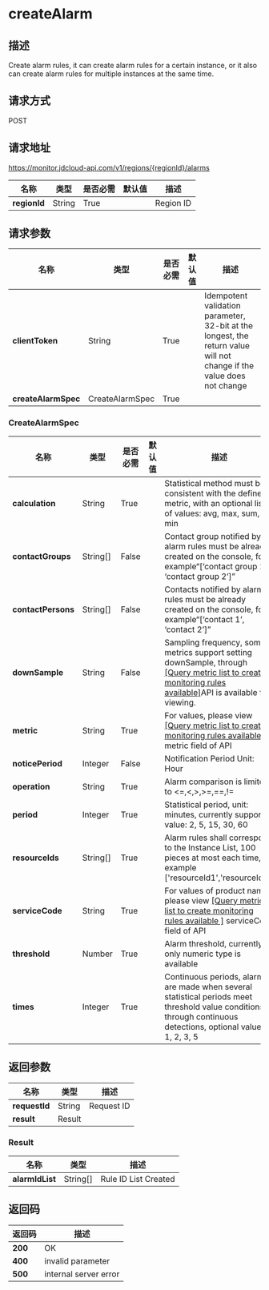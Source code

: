 # createAlarm


## 描述
Create alarm rules, it can create alarm rules for a certain instance, or it also can create alarm rules for multiple instances at the same time.

## 请求方式
POST

## 请求地址
https://monitor.jdcloud-api.com/v1/regions/{regionId}/alarms

|名称|类型|是否必需|默认值|描述|
|---|---|---|---|---|
|**regionId**|String|True| |Region ID|

## 请求参数
|名称|类型|是否必需|默认值|描述|
|---|---|---|---|---|
|**clientToken**|String|True| |Idempotent validation parameter, 32-bit at the longest, the return value will not change if the value does not change|
|**createAlarmSpec**|CreateAlarmSpec|True| | |

### CreateAlarmSpec
|名称|类型|是否必需|默认值|描述|
|---|---|---|---|---|
|**calculation**|String|True| |Statistical method must be consistent with the defined metric, with an optional list of values: avg, max, sum, min|
|**contactGroups**|String[]|False| |Contact group notified by alarm rules must be already created on the console, for example“[‘contact group 1’, ‘contact group 2’]”|
|**contactPersons**|String[]|False| |Contacts notified by alarm rules must be already created on the console, for example“[‘contact 1’, ‘contact 2’]”|
|**downSample**|String|False| |Sampling frequency, some metrics support setting downSample, through <a href='https://www.jdcloud.com/help/detail/2791/isCatalog/1'>[Query metric list to create monitoring rules available]</a>API is available for viewing.|
|**metric**|String|True| |For values, please view <a href='https://www.jdcloud.com/help/detail/2791/isCatalog/1'> [Query metric list to create monitoring rules available]</a> metric field of API|
|**noticePeriod**|Integer|False| |Notification Period Unit: Hour|
|**operation**|String|True| |Alarm comparison is limited to <=,<,>,>=,==,!=|
|**period**|Integer|True| |Statistical period, unit: minutes, currently supported value: 2, 5, 15, 30, 60|
|**resourceIds**|String[]|True| |Alarm rules shall correspond to the Instance List, 100 pieces at most each time, for example ['resourceId1','resourceId2'] |
|**serviceCode**|String|True| |For values of product name, please view <a href='https://www.jdcloud.com/help/detail/2791/isCatalog/1'>[Query metric list to create monitoring rules available ]</a> serviceCode field of API|
|**threshold**|Number|True| |Alarm threshold, currently, only numeric type is available|
|**times**|Integer|True| |Continuous periods, alarms are made when several statistical periods meet threshold value conditions through continuous detections, optional values: 1, 2, 3, 5|

## 返回参数
|名称|类型|描述|
|---|---|---|
|**requestId**|String|Request ID|
|**result**|Result| |

### Result
|名称|类型|描述|
|---|---|---|
|**alarmIdList**|String[]|Rule ID List Created|

## 返回码
|返回码|描述|
|---|---|
|**200**|OK|
|**400**|invalid parameter|
|**500**|internal server error|
